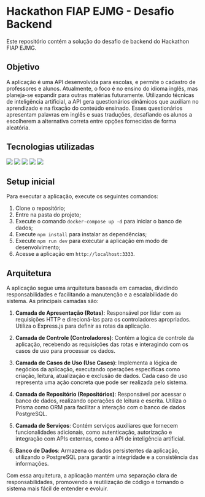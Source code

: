 # Hackathon FIAP EJMG - Desafio Backend

Este repositório contém a solução do desafio de backend do Hackathon FIAP EJMG.

## Objetivo

A aplicação é uma API desenvolvida para escolas, e permite o cadastro de professores e alunos. Atualmente, o foco é no ensino do idioma inglês, mas planeja-se expandir para outras matérias futuramente. Utilizando técnicas de inteligência artificial, a API gera questionários dinâmicos que auxiliam no aprendizado e na fixação do conteúdo ensinado. Esses questionários apresentam palavras em inglês e suas traduções, desafiando os alunos a escolherem a alternativa correta entre opções fornecidas de forma aleatória.

## Tecnologias utilizadas

<img src="https://img.shields.io/badge/Node%20js-339933?style=for-the-badge&logo=nodedotjs&logoColor=white" /> <img src="https://img.shields.io/badge/Prisma-3982CE?style=for-the-badge&logo=Prisma&logoColor=white" /> <img src="https://img.shields.io/badge/Express%20js-000000?style=for-the-badge&logo=express&logoColor=white" /> <img src="https://img.shields.io/badge/ChatGPT-74aa9c?style=for-the-badge&logo=openai&logoColor=white" /> <img src="https://img.shields.io/badge/PostgreSQL-316192?style=for-the-badge&logo=postgresql&logoColor=white" /> 

## Setup inicial

Para executar a aplicação, execute os seguintes comandos:

1. Clone o repositório;
2. Entre na pasta do projeto;
3. Execute o comando `docker-compose up -d` para iniciar o banco de dados;
4. Execute `npm install` para instalar as dependências;
5. Execute `npm run dev` para executar a aplicação em modo de desenvolvimento;
6. Acesse a aplicação em `http://localhost:3333`.

## Arquitetura

A aplicação segue uma arquitetura baseada em camadas, dividindo responsabilidades e facilitando a manutenção e a escalabilidade do sistema. As principais camadas são:

1. **Camada de Apresentação (Rotas)**: Responsável por lidar com as requisições HTTP e direcioná-las para os controladores apropriados. Utiliza o Express.js para definir as rotas da aplicação.

2. **Camada de Controle (Controladores)**: Contém a lógica de controle da aplicação, recebendo as requisições das rotas e interagindo com os casos de uso para processar os dados.

3. **Camada de Casos de Uso (Use Cases)**: Implementa a lógica de negócios da aplicação, executando operações específicas como criação, leitura, atualização e exclusão de dados. Cada caso de uso representa uma ação concreta que pode ser realizada pelo sistema.

4. **Camada de Repositório (Repositórios)**: Responsável por acessar o banco de dados, realizando operações de leitura e escrita. Utiliza o Prisma como ORM para facilitar a interação com o banco de dados PostgreSQL.

5. **Camada de Serviços**: Contém serviços auxiliares que fornecem funcionalidades adicionais, como autenticação, autorização e integração com APIs externas, como a API de inteligência artificial.

6. **Banco de Dados**: Armazena os dados persistentes da aplicação, utilizando o PostgreSQL para garantir a integridade e a consistência das informações.

Com essa arquitetura, a aplicação mantém uma separação clara de responsabilidades, promovendo a reutilização de código e tornando o sistema mais fácil de entender e evoluir.